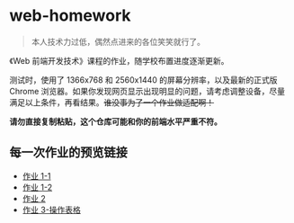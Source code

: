 <!--
 * @Date: 2020-09-24 19:20:58
 * @LastEditors: Skye Young
 * @LastEditTime: 2020-10-17 02:23:16
 * @FilePath: \程序\README.md
-->

# web-homework

> 本人技术力过低，偶然点进来的各位笑笑就行了。

《Web 前端开发技术》课程的作业，随学校布置进度逐渐更新。

测试时，使用了 1366x768 和 2560x1440 的屏幕分辨率，以及最新的正式版 Chrome 浏览器。如果你发现网页显示出现明显的问题，请考虑调整设备，尽量满足以上条件，再看结果。~~谁没事为了一个作业做适配啊！~~

**请勿直接复制粘贴，这个仓库可能和你的前端水平严重不符。**

## 每一次作业的预览链接

- [作业 1-1](https://skyeyoung.github.io/web-homework/1-1/)
- [作业 1-2](https://skyeyoung.github.io/web-homework/1-2/)
- [作业 2](https://skyeyoung.github.io/web-homework/2/)
- [作业 3-操作表格](https://skyeyoung.github.io/web-homework/3/操作表格/)

